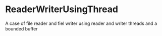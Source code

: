 # ReaderWriterUsingThread
A case of file reader and fiel writer using reader and writer threads and a bounded buffer
